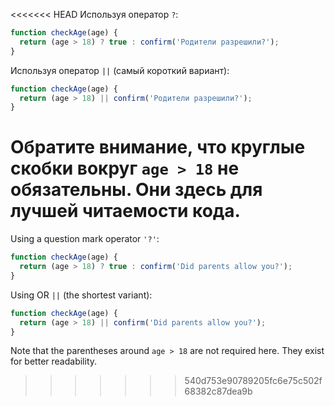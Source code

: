 <<<<<<< HEAD
Используя оператор `?`:

```js
function checkAge(age) {
  return (age > 18) ? true : confirm('Родители разрешили?');
}
```

Используя оператор `||` (самый короткий вариант):

```js
function checkAge(age) {
  return (age > 18) || confirm('Родители разрешили?');
}
```

Обратите внимание, что круглые скобки вокруг `age > 18` не обязательны. Они здесь для лучшей читаемости кода.
=======
Using a question mark operator `'?'`:

```js
function checkAge(age) {
  return (age > 18) ? true : confirm('Did parents allow you?');
}
```

Using OR `||` (the shortest variant):

```js
function checkAge(age) {
  return (age > 18) || confirm('Did parents allow you?');
}
```

Note that the parentheses around `age > 18` are not required here. They exist for better readability.
>>>>>>> 540d753e90789205fc6e75c502f68382c87dea9b

